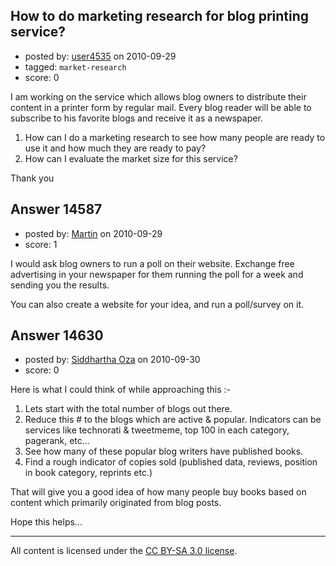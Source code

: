 ## How to do marketing research for blog printing service?

- posted by: [user4535](https://stackexchange.com/users/-1/4535-user4535) on 2010-09-29
- tagged: `market-research`
- score: 0

I am working on the service which allows blog owners to distribute their content in a printer form by regular mail. Every blog reader will be able to subscribe to his favorite blogs and receive it as a newspaper. 
1) How can I do a marketing research to see how many people are ready to use it and how much they are ready to pay? 
2) How can I evaluate the market size for this service? 


Thank you



## Answer 14587

- posted by: [Martin](https://stackexchange.com/users/-1/4248-martin) on 2010-09-29
- score: 1

I would ask blog owners to run a poll on their website.  Exchange free advertising in your newspaper for them running the poll for a week and sending you the results.  

You can also create a website for your idea, and run a poll/survey on it.


## Answer 14630

- posted by: [Siddhartha Oza](https://stackexchange.com/users/-1/4370-siddhartha-oza) on 2010-09-30
- score: 0

Here is what I could think of while approaching this :-

1. Lets start with the total number of blogs out there.
2. Reduce this # to the blogs which are active & popular. Indicators can be services like technorati & tweetmeme, top 100 in each category, pagerank, etc...
3. See how many of these popular blog writers have published books.
4. Find a rough indicator of copies sold (published data, reviews, position in book category, reprints etc.)

That will give you a good idea of how many people buy books based on content which primarily originated from blog posts.

Hope this helps...



---

All content is licensed under the [CC BY-SA 3.0 license](https://creativecommons.org/licenses/by-sa/3.0/).
